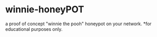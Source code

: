 # winnie-honeyPOT
a proof of concept "winnie the pooh" honeypot on your network. *for educational purposes only.

